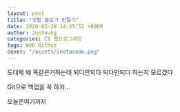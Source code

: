 ```yaml
---
layout: post
title: "깃헙 블로그 만들기"
date: 2020-02-28 14:25:52 +0900
author: JunYoung
categories: CS 웹프로그래밍
tags: Web Github
cover: "/assets/instacode.png"
---
```


도대체 왜 똑같은거하는데 되다안되다 되다안되다 하는지 모르겠다

Git으로 백업을 꼭 하자...

오늘은여기까지
